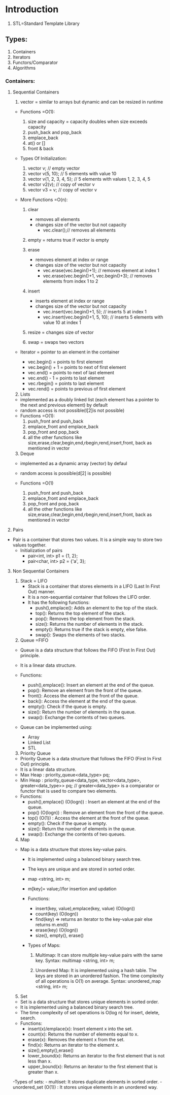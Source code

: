 # Introduction

1. STL=Standard Template Library

## Types:

1. Containers
2. Iterators
3. Functors/Comparator
4. Algorithms

### Containers:

1. Sequential Containers

   1. vector = similar to arrays but dynamic and can be resized in runtime

   - Functions =O(1):

     1. size and capacity = capacity doubles when size exceeds capacity
     2. push_back and pop_back
     3. emplace_back
     4. at() or []
     5. front & back

   - Types Of Initialization:

     1. vector<int> v; // empty vector
     2. vector<int> v(5, 10); // 5 elements with value 10
     3. vector<int> v{1, 2, 3, 4, 5}; // 5 elements with values 1, 2, 3, 4, 5
     4. vector<int> v2(v); // copy of vector v
     5. vector<int> v3 = v; // copy of vector v

   - More Functions =O(n):

     1. clear

        - removes all elements
        - changes size of the vector but not capacity
          - vec.clear();// removes all elements

     2. empty = returns true if vector is empty
     3. erase

        - removes element at index or range
        - changes size of the vector but not capacity
          - vec.erase(vec.begin()+1); // removes element at index 1
          - vec.erase(vec.begin()+1, vec.begin()+3); // removes elements from index 1 to 2

     4. insert

        - inserts element at index or range
        - changes size of the vector but not capacity
          - vec.insert(vec.begin()+1, 5); // inserts 5 at index 1
          - vec.insert(vec.begin()+1, 5, 10); // inserts 5 elements with value 10 at index 1

     5. resize = changes size of vector
     6. swap = swaps two vectors

   - Iterator = pointer to an element in the container
     - vec.begin() = points to first element
     - vec.begin() + 1 = points to next of first element
     - vec.end() = points to next of last element
     - vec.end() - 1 = points to last element
     - vec.rbegin() = points to last element
     - vec.rend() = points to previous of first element

   2. Lists

   - implemented as a doubly linked list (each element has a pointer to the next and previous element) by default
   - random access is not possible(l[2]is not possible)
   - Functions =O(1):
     1. push_front and push_back
     2. emplace_front and emplace_back
     3. pop_front and pop_back
     4. all the other functions like size,erase,clear,begin,end,rbegin,rend,insert,front, back as mentioned in vector

   3. Deque

   - implemented as a dynamic array (vector) by defaul
   - random access is possible(d[2] is possible)

   - Functions =O(1)
     1. push_front and push_back
     2. emplace_front and emplace_back
     3. pop_front and pop_back
     4. all the other functions like size,erase,clear,begin,end,rbegin,rend,insert,front, back as mentioned in vector

2. Pairs

- Pair is a container that stores two values. It is a simple way to store two values together.
  - Initialization of pairs
    - pair<int, int> p1 = {1, 2};
    - pair<char, int> p2 = {'a', 3};

3. Non Sequential Containers

   1. Stack = LIFO
      - Stack is a container that stores elements in a LIFO (Last In First Out) manner.
      - It is a non-sequential container that follows the LIFO order.
      - It has the following functions:
        - push(),emplace(): Adds an element to the top of the stack.
        - top(): Returns the top element of the stack.
        - pop(): Removes the top element from the stack.
        - size(): Returns the number of elements in the stack.
        - empty(): Returns true if the stack is empty, else false.
        - swap(): Swaps the elements of two stacks.
   2. Queue =FIFO

   - Queue is a data structure that follows the FIFO (First In First Out) principle.
   - It is a linear data structure.
   - Functions:

     - push(),emplace(): Insert an element at the end of the queue.
     - pop(): Remove an element from the front of the queue.
     - front(): Access the element at the front of the queue.
     - back(): Access the element at the end of the queue.
     - empty(): Check if the queue is empty.
     - size(): Return the number of elements in the queue.
     - swap(): Exchange the contents of two queues.

   - Queue can be implemented using:
     - Array
     - Linked List
     - STL

   3. Priority Queue

   - Priority Queue is a data structure that follows the FIFO (First In First Out) principle.
   - It is a linear data structure.
   - Max Heap : priority_queue<data_type> pq;
   - Min Heap : priority_queue<data_type, vector<data_type>, greater<data_type>> pq; // greater<data_type> is a comparator or functor that is used to compare two elements.
   - Functions:
     - push(),emplace() (O(logn)) : Insert an element at the end of the queue.
     - pop() (O(logn)) : Remove an element from the front of the queue.
     - top() (O(1)) : Access the element at the front of the queue.
     - empty(): Check if the queue is empty.
     - size(): Return the number of elements in the queue.
     - swap(): Exchange the contents of two queues.

   4. Map

   - Map is a data structure that stores key-value pairs.

     - It is implemented using a balanced binary search tree.
     - The keys are unique and are stored in sorted order.
     - map <string, int> m;
     - m[key]= value;//for insertion and updation
     - Functions:

       - insert(key, value),emplace(key, value) (O(logn))
       - count(key) (O(logn))
       - find(key) => returns an iterator to the key-value pair else returns m.end()
       - erase(key) (O(logn))
       - size(), empty(), erase()

     - Types of Maps:

       1. Multimap: It can store multiple key-value pairs with the same key.
          Syntax: multimap <string, int> m;

       2. Unordered Map: It is implemented using a hash table. The keys are stored in an unordered fashion.
          The time complexity of all operations is O(1) on average.
          Syntax: unordered_map <string, int> m;

    5. Set
    - Set is a data structure that stores unique elements in sorted order.
    - It is implemented using a balanced binary search tree.
    - The time complexity of set operations is O(log n) for insert, delete, search.
    - Functions:
        - insert(x)/emplace(x): Insert element x into the set.
        - count(x): Returns the number of elements equal to x.
        - erase(x): Removes the element x from the set.
        - find(x): Returns an iterator to the element x.
        - size(),empty(),erase()
        - lower_bound(x): Returns an iterator to the first element that is not less than x.
        - upper_bound(x): Returns an iterator to the first element that is greater than x.

    -Types of sets:
        - multiset: It stores duplicate elements in sorted order.
        - unordered_set (O(1)) : It stores unique elements in an unordered way.